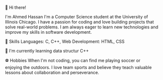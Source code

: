 👋 Hi there! 

I'm Ahmed Hassan
I'm a Computer Science student at the University of Illinois Chicago. I have a passion for coding and love building projects that solve real-world problems. I am always eager to learn new technologies and improve my skills in software development.

🚀 Skills
Languages: C, C++,
Web Development: HTML, CSS

🌱 I'm currently learning
data structur C++

⚽ Hobbies
When I'm not coding, you can find me playing soccer or enjoying the outdoors. I love team sports and believe they teach valuable lessons about collaboration and perseverance.
